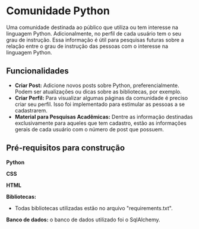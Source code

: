# Comunidade Python

Uma comunidade destinada ao público que utiliza ou tem interesse na linguagem Python. Adicionalmente, no perfil de cada usuário tem o seu grau de instrução. Essa informação é útil para pesquisas futuras sobre a relação entre o grau de instrução das pessoas com o interesse na linguagem Python.

## Funcionalidades
* **Criar Post:** Adicione novos posts sobre Python, preferencialmente. Podem ser atualizações ou dicas sobre as bibliotecas, por exemplo.
* **Criar Perfil:** Para visualizar algumas páginas da comunidade é preciso criar seu perfil. Isso foi implementado para estimular as pessoas a se cadastrarem.
* **Material para Pesquisas Acadêmicas:** Dentre as informação destinadas exclusivamente para aqueles que tem cadastro, estão as informações gerais de cada usuário com o número de post que possuem.

## Pré-requisitos para construção
**Python**

**CSS**

**HTML**

**Bibliotecas:**
  * Todas bibliotecas utilizadas estão no arquivo "requirements.txt".

  **Banco de dados:** o banco de dados utilizado foi o SqlAlchemy.
 
